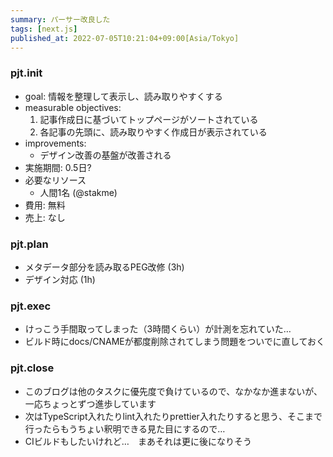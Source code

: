 ```yaml
---
summary: パーサー改良した
tags: [next.js]
published_at: 2022-07-05T10:21:04+09:00[Asia/Tokyo]
---
```


### pjt.init

- goal: 情報を整理して表示し、読み取りやすくする
- measurable objectives:
    1. 記事作成日に基づいてトップページがソートされている
    1. 各記事の先頭に、読み取りやすく作成日が表示されている
- improvements:
    - デザイン改善の基盤が改善される
- 実施期間: 0.5日?
- 必要なリソース
    - 人間1名 (@stakme)
- 費用: 無料
- 売上: なし

### pjt.plan

- メタデータ部分を読み取るPEG改修 (3h)
- デザイン対応 (1h)

### pjt.exec

- けっこう手間取ってしまった（3時間くらい）が計測を忘れていた…
- ビルド時にdocs/CNAMEが都度削除されてしまう問題をついでに直しておく

### pjt.close

- このブログは他のタスクに優先度で負けているので、なかなか進まないが、一応ちょっとずつ進歩しています
- 次はTypeScript入れたりlint入れたりprettier入れたりすると思う、そこまで行ったらもうちょい釈明できる見た目にするので…
- CIビルドもしたいけれど…　まあそれは更に後になりそう

